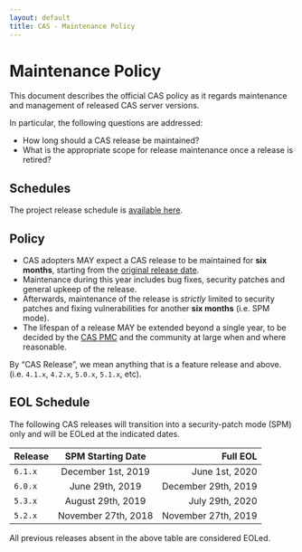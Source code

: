 ```yaml
---
layout: default
title: CAS - Maintenance Policy
---
```


# Maintenance Policy

This document describes the official CAS policy as it regards maintenance and management of released CAS server versions.

In particular, the following questions are addressed:

- How long should a CAS release be maintained?
- What is the appropriate scope for release maintenance once a release is retired?

## Schedules

The project release schedule is [available here](https://github.com/apereo/cas/milestones). 

## Policy

- CAS adopters MAY expect a CAS release to be maintained for **six months**, starting from the [original release date](https://github.com/apereo/cas/releases).
- Maintenance during this year includes bug fixes, security patches and general upkeep of the release.
- Afterwards, maintenance of the release is *strictly* limited to security patches and fixing vulnerabilities for another **six months** (i.e. SPM mode).
- The lifespan of a release MAY be extended beyond a single year, to be decided by the [CAS PMC](Project-Commitee.html) and the community at large when and where reasonable.

By “CAS Release”, we mean anything that is a feature release and above. (i.e. `4.1.x`, `4.2.x`, `5.0.x`, `5.1.x`, etc).

## EOL Schedule

The following CAS releases will transition into a security-patch mode (SPM) only and will be EOLed at the indicated dates.

| Release        | SPM Starting Date    | Full EOL  |
| -------------- |:--------------------:| -------------------:|
| `6.1.x`        | December 1st, 2019   | June 1st, 2020      |
| `6.0.x`        | June 29th, 2019      | December 29th, 2019 |
| `5.3.x`        | August 29th, 2019      | July 29th, 2020     |
| `5.2.x`        | November 27th, 2018  | November 27th, 2019 |

All previous releases absent in the above table are considered EOLed.

